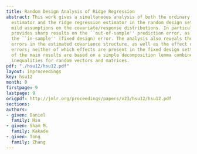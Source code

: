 ```yaml
---
title: Random Design Analysis of Ridge Regression
abstract: This work gives a simultaneous analysis of both the ordinary least squares
  estimator and the ridge regression estimator in the random design setting under
  mild assumptions on the covariate/response distributions. In particular, the analysis
  provides sharp results on the ``out-of-sample'' prediction error, as opposed to
  the ``in-sample'' (fixed design) error. The analysis also reveals the effect of
  errors in the estimated covariance structure, as well as the effect of modeling
  errors; neither of which effects are present in the fixed design setting. The proof
  of the main results are based on a simple decomposition lemma combined with concentration
  inequalities for random vectors and matrices.
pdf: "./hsu12/hsu12.pdf"
layout: inproceedings
key: hsu12
month: 0
firstpage: 9
lastpage: 9
origpdf: http://jmlr.org/proceedings/papers/v23/hsu12/hsu12.pdf
sections: 
authors:
- given: Daniel
  family: Hsu
- given: Sham M.
  family: Kakade
- given: Tong
  family: Zhang
---
```

